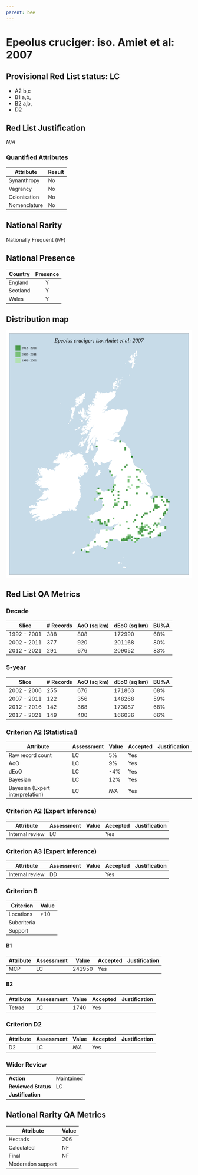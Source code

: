 ```yaml
---
parent: bee
---
```

# Epeolus cruciger: iso. Amiet et al: 2007

## Provisional Red List status: LC
- A2 b,c
- B1 a,b, 
- B2 a,b, 
- D2

## Red List Justification
*N/A*
### Quantified Attributes
|Attribute|Result|
|---|---|
|Synanthropy|No|
|Vagrancy|No|
|Colonisation|No|
|Nomenclature|No|


## National Rarity
Nationally Frequent (*NF*)

## National Presence
|Country|Presence
|---|:-:|
|England|Y|
|Scotland|Y|
|Wales|Y|


## Distribution map
![](../map/454.svg)

## Red List QA Metrics
### Decade
| Slice | # Records | AoO (sq km) | dEoO (sq km) |BU%A |
|---|---|---|---|---|
|1992 - 2001|388|808|172990|68%|
|2002 - 2011|377|920|201168|80%|
|2012 - 2021|291|676|209052|83%|
### 5-year
| Slice | # Records | AoO (sq km) | dEoO (sq km) |BU%A |
|---|---|---|---|---|
|2002 - 2006|255|676|171863|68%|
|2007 - 2011|122|356|148268|59%|
|2012 - 2016|142|368|173087|68%|
|2017 - 2021|149|400|166036|66%|
### Criterion A2 (Statistical)
|Attribute|Assessment|Value|Accepted|Justification
|---|---|---|---|---|
|Raw record count|LC|5%|Yes||
|AoO|LC|9%|Yes||
|dEoO|LC|-4%|Yes||
|Bayesian|LC|12%|Yes||
|Bayesian (Expert interpretation)|LC|*N/A*|Yes||
### Criterion A2 (Expert Inference)
|Attribute|Assessment|Value|Accepted|Justification
|---|---|---|---|---|
|Internal review|LC||Yes||
### Criterion A3 (Expert Inference)
|Attribute|Assessment|Value|Accepted|Justification
|---|---|---|---|---|
|Internal review|DD||Yes||
### Criterion B
|Criterion| Value|
|---|---|
|Locations|>10|
|Subcriteria||
|Support||
#### B1
|Attribute|Assessment|Value|Accepted|Justification
|---|---|---|---|---|
|MCP|LC|241950|Yes||
#### B2
|Attribute|Assessment|Value|Accepted|Justification
|---|---|---|---|---|
|Tetrad|LC|1740|Yes||
### Criterion D2
|Attribute|Assessment|Value|Accepted|Justification
|---|---|---|---|---|
|D2|LC|*N/A*|Yes||
### Wider Review
|  |  |
|---|---|
|**Action**|Maintained|
|**Reviewed Status**|LC|
|**Justification**||


## National Rarity QA Metrics
|Attribute|Value|
|---|---|
|Hectads|206|
|Calculated|NF|
|Final|NF|
|Moderation support||



